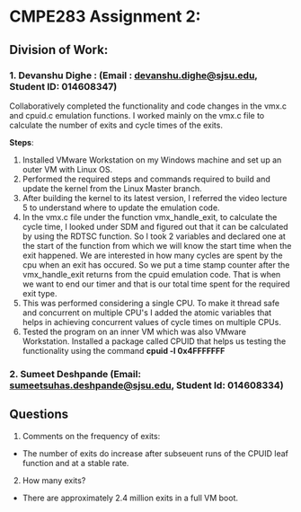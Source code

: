 
# CMPE283 Assignment 2:


## Division of Work:

###   1. Devanshu Dighe : (Email : devanshu.dighe@sjsu.edu, Student ID: 014608347)
Collaboratively completed the functionality and code changes in the vmx.c and cpuid.c emulation functions. I worked mainly on the vmx.c file to calculate the number of exits and cycle times of the exits. 

__Steps__: 
1) Installed VMware Workstation on my Windows machine and set up an outer VM with Linux OS.
2) Performed the required steps and commands required to build and update the kernel from the Linux Master branch.
3) After building the kernel to its latest version, I referred the video lecture 5 to understand where to update the emulation code.
4) In the vmx.c file under the function vmx_handle_exit, to calculate the cycle time, I looked under SDM and figured out that it can be calculated by using the RDTSC function. So I took 2 variables and declared one at the start of the function from which we will know the start time when the exit happened. We are interested in how many cycles are spent by the cpu when an exit has occured. So we put a time stamp counter after the vmx_handle_exit returns from the cpuid emulation code. That is when we want to end our timer and that is our total time spent for the required exit type.
5) This was performed considering a single CPU. To make it thread safe and concurrent on multiple CPU's I added the atomic variables that helps in achieving concurrent values of cycle times on multiple CPUs. 
6) Tested the program on an inner VM which was also VMware Workstation. Installed a package called CPUID that helps us testing the functionality using the command **cpuid -l 0x4FFFFFFF**
             

###   2. Sumeet Deshpande (Email: sumeetsuhas.deshpande@sjsu.edu, Student Id: 014608334)
   
   

## Questions
1) Comments on the frequency of exits:
  - The number of exits do increase after subseuent runs of the CPUID leaf function and at a stable rate.
2) How many exits?
  - There are approximately 2.4 million exits in a full VM boot.

